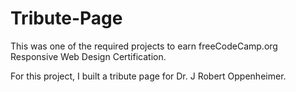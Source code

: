 # Tribute-Page
This was one of the required projects to earn freeCodeCamp.org Responsive Web Design Certification.

For this project, I built a tribute page for Dr. J Robert Oppenheimer.
